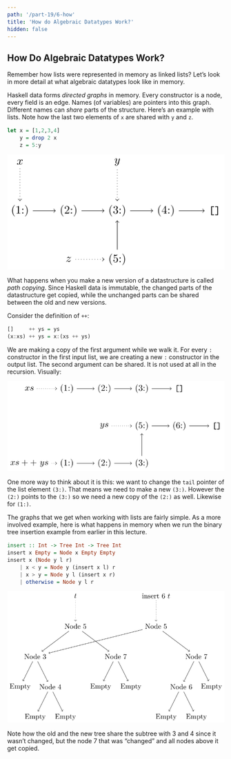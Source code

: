 ```yaml
---
path: '/part-19/6-how'
title: 'How do Algebraic Datatypes Work?'
hidden: false
---
```





How Do Algebraic Datatypes Work?
------------------------------------

Remember how lists were represented in memory as linked lists? Let’s look in more detail at what algebraic datatypes look like in memory.

Haskell data forms _directed graphs_ in memory. Every constructor is a node, every field is an edge. Names (of variables) are pointers into this graph. Different names can _share_ parts of the structure. Here’s an example with lists. Note how the last two elements of `x` are shared with `y` and `z`.

```haskell
let x = [1,2,3,4]
    y = drop 2 x
    z = 5:y
```

![](DAG1.svg)

What happens when you make a new version of a datastructure is called _path copying_. Since Haskell data is immutable, the changed parts of the datastructure get copied, while the unchanged parts can be shared between the old and new versions.

Consider the definition of `++`:

```haskell
[]     ++ ys = ys
(x:xs) ++ ys = x:(xs ++ ys)
```
We are making a copy of the first argument while we walk it. For every `:` constructor in the first input list, we are creating a new `:` constructor in the output list. The second argument can be shared. It is not used at all in the recursion. Visually:

![](DAG2.svg)

One more way to think about it is this: we want to change the `tail` pointer of the list element `(3:)`. That means we need to make a new `(3:)`. However the `(2:)` points to the `(3:)` so we need a new copy of the `(2:)` as well. Likewise for `(1:)`.

The graphs that we get when working with lists are fairly simple. As a more involved example, here is what happens in memory when we run the binary tree insertion example from earlier in this lecture.

```haskell
insert :: Int -> Tree Int -> Tree Int
insert x Empty = Node x Empty Empty
insert x (Node y l r)
    | x < y = Node y (insert x l) r
    | x > y = Node y l (insert x r)
    | otherwise = Node y l r
```

![](DAG3.svg)

Note how the old and the new tree share the subtree with 3 and 4 since it wasn’t changed, but the node 7 that was “changed” and all nodes above it get copied.
